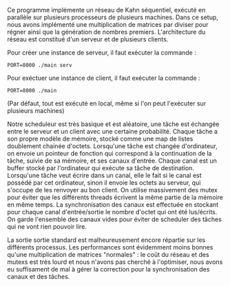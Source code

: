 Ce programme implémente un réseau de Kahn séquentiel, exécuté en parallèle sur plusieurs processeurs de plusieurs machines.
Dans ce setup, nous avons implémenté une multiplication de matrices par diviser pour régner ainsi que la génération de nombres premiers.
L'architecture du réseau est constitué d'un serveur et de plusieurs clients.

Pour créer une instance de serveur, il faut exécuter la commande :
```shell
PORT=8000 ./main serv
```

Pour exéctuer une instance de client, il faut exécuter la commande :
```shell
PORT=8000 ./main
```

(Par défaut, tout est exécuté en local, même si l'on peut l'exécuter sur plusieurs machines)

Notre scheduleur est très basique et est aléatoire, une tâche est échangée entre le serveur et un client avec une certaine probabilité.
Chaque tâche a son propre modèle de mémoire, stocké comme une map de listes doublement chainée d'octets.
Lorsqu'une tâche est changée d'ordinateur, on envoie un pointeur de fonction qui correspond à la continuation de la tâche, suivie de sa mémoire, et ses canaux d'entrée.
Chaque canal est un buffer stocké par l'ordinateur qui exécute sa tâche de destination. Lorsqu'une tâche veut écrire dans un canal, elle le fait si le canal est possédé par cet ordinateur, sinon il envoie les octets au serveur, qui s'occupe de les renvoyer au bon client.
On utilise massivement des mutex pour éviter que les différents threads écrivent la même partie de la mémoire en même temps.
La synchronisation des canaux est effectuée en stockant pour chaque canal d'entrée/sortie le nombre d'octet qui ont été lus/écrits.
On garde l'ensemble des canaux vides pour éviter de scheduler des tâches qui ne vont rien pouvoir lire.

La sortie sortie standard est malheureusement encore répartie sur les différents processus.
Les performances sont évidemment moins bonnes qu'une multiplication de matrices "normales" : le coût du réseau et des mutexs est très lourd et nous n'avons pas cherché à l'optimiser, nous avons eu suffisament de mal à gérer la correction pour la synchronisation des canaux et des tâches.
